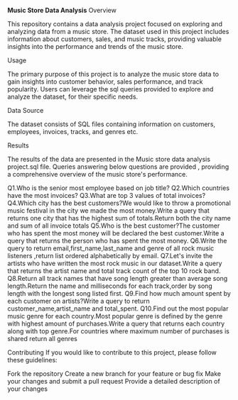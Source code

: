 **Music Store Data Analysis**
Overview

This repository contains a data analysis project focused on exploring and analyzing data from a music store. The dataset used in this project includes information about customers, sales, and music tracks, providing valuable insights into the performance and trends of the music store.

Usage

The primary purpose of this project is to analyze the music store data to gain insights into customer behavior, sales performance, and track popularity. Users can leverage the sql queries provided to explore and analyze the dataset, for their specific needs.

Data Source

The dataset consists of SQL files containing information on customers, employees, invoices, tracks, and genres etc.

Results

The results of the data are presented in the Music store data analysis project.sql file. Queries answering below questions are provided , providing a comprehensive overview of the music store's performance.

Q1.Who is the senior most employee based on job title?
Q2.Which countries have the most invoices?
Q3.What are top 3 values of total invoices?
Q4.Which city has the best customers?We would like to throw a promotional music festival in the city we made the most money.Write a query that returns one city that has the highest sum of totals.Return both the city name and sum of all invoice totals
Q5.Who is the best customer?The customer who has spent the most money will be declared the best customer.Write a query that returns the person who has spent the most money.
Q6.Write the query to return email,first_name,last_name and genre of all rock music listeners ,return list ordered alphabetically by email.
Q7.Let's invite the artists who have written the most rock music in our dataset.Write a query that returns the artist name and total track count of the top 10 rock band.
Q8.Return all track names that have song length greater than average song length.Return the name and milliseconds for each track,order by song length with the longest song listed first.
Q9.Find how much amount spent by each customer on artists?Write a query to return customer_name,artist_name and total_spent.
Q10.Find out the most popular music genre for each country.Most popular genre is defined by the genre with highest amount of purchases.Write a query that returns each country along with top genre.For countries where maximum number of purchases is shared return all genres

Contributing
If you would like to contribute to this project, please follow these guidelines:

Fork the repository
Create a new branch for your feature or bug fix
Make your changes and submit a pull request
Provide a detailed description of your changes
